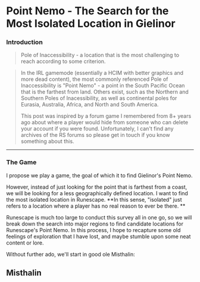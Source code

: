 # Point Nemo - The Search for the Most Isolated Location in Gielinor



### Introduction

>  Pole of Inaccessibility - a location that is the most challenging to reach according to some criterion. 

> In the IRL gamemode (essentially a HCIM with better graphics and more dead content), the most commonly referenced Pole of Inaccessibility is "Point Nemo" - a point in the South Pacific Ocean that is the farthest from land. Others exist, such as the Northern and Southern Poles of Inacessibility, as well as continental poles for Eurasia, Australia, Africa, and North and South America. 
>
> This post was inspired by a forum game I remembered from 8+ years ago about where a player would hide from someone who can delete your account if you were found. Unfortunately, I can't find any archives of the RS forums so please get in touch if you know something about this. 

----

### The Game

I propose we play a game, the goal of which it to find Gielinor's Point Nemo. 

However, instead of just looking for the point that is farthest from a coast, we will be looking for a less geographically defined location. I want to find the most isolated location in Runescape. **In this sense, "isolated" just refers to a location where a player has no real reason to ever be there. **

Runescape is much too large to conduct this survey all in one go, so we will break down the search into major regions to find candidate locations for Runescape's Point Nemo. In this process, I hope to recapture some old feelings of exploration that I have lost, and maybe stumble upon some neat content or lore. 

Without further ado, we'll start in good ole Misthalin:



## Misthalin

